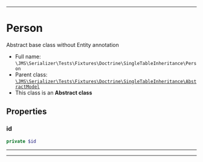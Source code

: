 ***

# Person

Abstract base class without Entity annotation

* Full name: `\JMS\Serializer\Tests\Fixtures\Doctrine\SingleTableInheritance\Person`
* Parent class: [`\JMS\Serializer\Tests\Fixtures\Doctrine\SingleTableInheritance\AbstractModel`](./AbstractModel.md)
* This class is an **Abstract class**

## Properties

### id

```php
private $id
```

***



***

